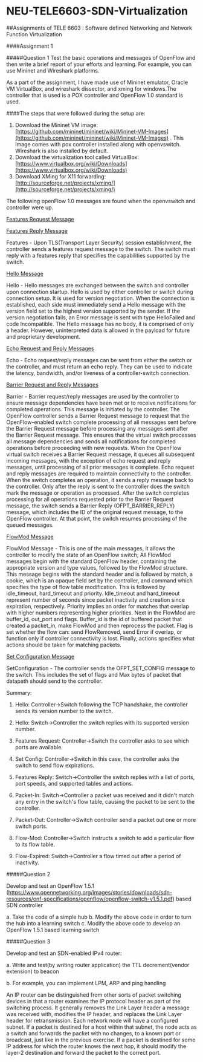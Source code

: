 # NEU-TELE6603-SDN-Virtualization
##Assignments of TELE 6603 : Software defined Networking and Network Function Virtualization

####Assignment 1

#####Question 1
Test the basic operations and messages of OpenFlow and then write a brief report of your efforts and learning.
For example, you can use Mininet and Wireshark platforms.

As a part of the assignment, I have made use of Mininet emulator, Oracle VM VirtualBox, and wireshark dissector, and xming for windows.The controller that is used is a POX controller and OpenFlow 1.0 standard is used.

####The steps that were followed during the setup are:
 
1. Download the Mininet VM image: [https://github.com/mininet/mininet/wiki/Mininet-VM-Images](https://github.com/mininet/mininet/wiki/Mininet-VM-Images) . 
This image comes with pox controller installed along with openvswitch. Wireshark is also installed by default.
2. Download the virtualization tool called VirtualBox: [https://www.virtualbox.org/wiki/Downloads](https://www.virtualbox.org/wiki/Downloads)
3. Download XMing for X11 forwarding: [http://sourceforge.net/projects/xming/](http://sourceforge.net/projects/xming/)

The following openFlow 1.0 messages are found when the openvswitch and controller were up.

[Features Request Message](https://github.com/manishreddy1993/NEU-TELE6603-SDN-Virtualization/issues/1)

[Features Reply Message](https://github.com/manishreddy1993/NEU-TELE6603-SDN-Virtualization/issues/2)

Features - Upon TLS(Transport Layer Security) session establishment, the controller sends a features request message to the switch. The switch must reply with a features reply that specifies the capabilities supported by the switch.  

[Hello Message](https://github.com/manishreddy1993/NEU-TELE6603-SDN-Virtualization/issues/3)

Hello - Hello messages are exchanged between the switch and controller upon connection startup. Hello is used by either controller or switch during connection setup. It is used for version negotiation. When the connection is established, each side must immediately send a Hello message with the version field set to the highest version supported by the sender. If the version negotiation fails, an Error message is sent with type HelloFailed and code Incompatible. The Hello message has no body, it is comprised of only a header. However, uninterpreted data is allowed in the payload for future and proprietary development.

[Echo Request and Reply Messages](https://github.com/manishreddy1993/NEU-TELE6603-SDN-Virtualization/issues/4)

Echo - Echo request/reply messages can be sent from either the switch or the controller, and must return an echo reply. They can be used to indicate the latency, bandwidth, and/or liveness of a controller-switch connection.

[Barrier Request and Reply Messages](https://github.com/manishreddy1993/NEU-TELE6603-SDN-Virtualization/issues/5) 

Barrier - Barrier request/reply messages are used by the controller to ensure message dependencies have been met or to receive notifications for completed operations. This message is initiated by the controller. The OpenFlow controller sends a Barrier Request message to request that the OpenFlow-enabled switch complete processing of all messages sent before the Barrier Request message before processing any messages sent after the Barrier Request message. This ensures that the virtual switch processes all message dependencies and sends all notifications for completed operations before proceeding with new requests.
When the OpenFlow virtual switch receives a Barrier Request message, it queues all subsequent incoming messages, with the exception of echo request and reply messages, until processing of all prior messages is complete. Echo request and reply messages are required to maintain connectivity to the controller.
When the switch completes an operation, it sends a reply message back to the controller. Only after the reply is sent to the controller does the switch mark the message or operation as processed. After the switch completes processing for all operations requested prior to the Barrier Request message, the switch sends a Barrier Reply (OFPT_BARRIER_REPLY) message, which includes the ID of the original request message, to the OpenFlow controller. At that point, the switch resumes processing of the queued messages.

[FlowMod Message](https://github.com/manishreddy1993/NEU-TELE6603-SDN-Virtualization/issues/6)

FlowMod Message - This is one of the main messages, it allows the controller to modify the state of an OpenFlow switch; All FlowMod messages begin with the standard OpenFlow header, containing the appropriate version and type values, followed by the FlowMod structure. This message begins with the standard header and is followed by match, a cookie, which is an opaque field set by the controller, and command which specifies the type of flow table modification. This is followed by idle_timeout, hard_timeout and priority. Idle_timeout and hard_timeout represent number of seconds since packet inactivity and creation since expiration, respectively. Priority implies an order for matches that overlap with higher numbers representing higher priorities. Next in the FlowMod are buffer_id, out_port and flags. Buffer_id is the id of buffered packet that created a packet_in, make FlowMod and then reprocess the packet. Flag is set whether the flow can: send FlowRemoved, send Error if overlap, or function only if controller connectivity is lost. Finally, actions specifies what actions should be taken for matching packets.

[Set Configuration Message](https://github.com/manishreddy1993/NEU-TELE6603-SDN-Virtualization/issues/7)

SetConfiguration - The controller sends the OFPT_SET_CONFIG message to the switch. This includes the set of flags and Max bytes of packet that datapath should send to the controller.

Summary:

1. Hello:	Controller->Switch	following the TCP handshake, the controller sends its version number to the switch.

2. Hello:	Switch->Controller	the switch replies with its supported version number.

3. Features Request:	Controller->Switch	the controller asks to see which ports are available.

4. Set Config:	Controller->Switch	in this case, the controller asks the switch to send flow expirations.

5. Features Reply:	Switch->Controller	the switch replies with a list of ports, port speeds, and supported tables and actions.

6. Packet-In:	Switch->Controller	a packet was received and it didn't match any entry in the switch's flow table, causing the packet to be sent to the controller.

7. Packet-Out:	Controller->Switch	controller send a packet out one or more switch ports.

8. Flow-Mod:	Controller->Switch	instructs a switch to add a particular flow to its flow table.

9. Flow-Expired:	Switch->Controller	a flow timed out after a period of inactivity.

#####Question 2

Develop and test an OpenFlow 1.5.1  (https://www.opennetworking.org/images/stories/downloads/sdn-resources/onf-specifications/openflow/openflow-switch-v1.5.1.pdf) based SDN controller 

a. Take the code of a simple hub
b. Modify the above code in order to turn the hub into a learning switch
c. Modify the above code to develop an OpenFlow 1.5.1 based learning switch



#####Question 3

Develop and test an SDN-enabled IPv4 router:

a. Write and test(by writing router application) the TTL decrement(vendor extension) to beacon

b. For example, you can implement LPM, ARP and ping handling

An IP router can be distinguished from other sorts of packet switching devices in that a router examines the IP protocol header as part of the switching process. It generally removes the Link Layer header a message was received with, modifies the IP header, and replaces the Link Layer header for retransmission. Each network node will have a configured subnet. If a packet is destined for a host within that subnet, the node acts as a switch and forwards the packet with no changes, to a known port or broadcast, just like in the previous exercise. If a packet is destined for some IP address for which the router knows the next hop, it should modify the layer-2 destination and forward the packet to the correct port.

















